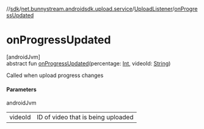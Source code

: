 //[sdk](../../../index.md)/[net.bunnystream.androidsdk.upload.service](../index.md)/[UploadListener](index.md)/[onProgressUpdated](on-progress-updated.md)

# onProgressUpdated

[androidJvm]\
abstract fun [onProgressUpdated](on-progress-updated.md)(percentage: [Int](https://kotlinlang.org/api/latest/jvm/stdlib/kotlin/-int/index.html), videoId: [String](https://kotlinlang.org/api/latest/jvm/stdlib/kotlin/-string/index.html))

Called when upload progress changes

#### Parameters

androidJvm

| | |
|---|---|
| videoId | ID of video that is being uploaded |

